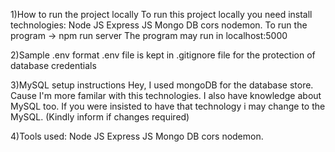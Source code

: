 1)How to run the project locally
To run this project locally you need install technologies:
Node JS
Express JS
Mongo DB
cors
nodemon.
To run the program -> npm run server
The program may run in localhost:5000

2)Sample .env format
.env file is kept in .gitignore file for the protection of database credentials

3)MySQL setup instructions
Hey, I used mongoDB for the database store. Cause I'm more familar with this technologies.
I also have knowledge about MySQL too. If you were insisted to have that technology i may change to the MySQL. (Kindly inform if changes required)

4)Tools used:
Node JS
Express JS
Mongo DB
cors
nodemon.
